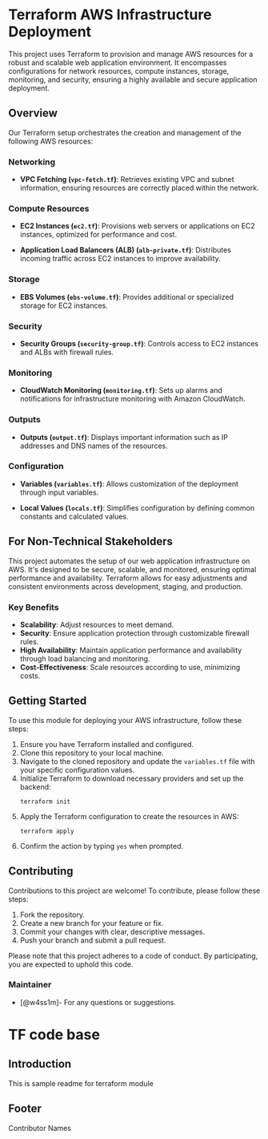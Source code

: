 
# Terraform AWS Infrastructure Deployment

This project uses Terraform to provision and manage AWS resources for a robust and scalable web application environment. It encompasses configurations for network resources, compute instances, storage, monitoring, and security, ensuring a highly available and secure application deployment.

## Overview

Our Terraform setup orchestrates the creation and management of the following AWS resources:

### Networking

- **VPC Fetching (`vpc-fetch.tf`)**: Retrieves existing VPC and subnet information, ensuring resources are correctly placed within the network.

### Compute Resources

- **EC2 Instances (`ec2.tf`)**: Provisions web servers or applications on EC2 instances, optimized for performance and cost.

- **Application Load Balancers (ALB) (`alb-private.tf`)**: Distributes incoming traffic across EC2 instances to improve availability.

### Storage

- **EBS Volumes (`ebs-volume.tf`)**: Provides additional or specialized storage for EC2 instances.

### Security

- **Security Groups (`security-group.tf`)**: Controls access to EC2 instances and ALBs with firewall rules.

### Monitoring

- **CloudWatch Monitoring (`monitoring.tf`)**: Sets up alarms and notifications for infrastructure monitoring with Amazon CloudWatch.

### Outputs

- **Outputs (`output.tf`)**: Displays important information such as IP addresses and DNS names of the resources.

### Configuration

- **Variables (`variables.tf`)**: Allows customization of the deployment through input variables.

- **Local Values (`locals.tf`)**: Simplifies configuration by defining common constants and calculated values.

## For Non-Technical Stakeholders

This project automates the setup of our web application infrastructure on AWS. It's designed to be secure, scalable, and monitored, ensuring optimal performance and availability. Terraform allows for easy adjustments and consistent environments across development, staging, and production.

### Key Benefits

- **Scalability**: Adjust resources to meet demand.
- **Security**: Ensure application protection through customizable firewall rules.
- **High Availability**: Maintain application performance and availability through load balancing and monitoring.
- **Cost-Effectiveness**: Scale resources according to use, minimizing costs.

## Getting Started

To use this module for deploying your AWS infrastructure, follow these steps:

1. Ensure you have Terraform installed and configured.
2. Clone this repository to your local machine.
3. Navigate to the cloned repository and update the `variables.tf` file with your specific configuration values.
4. Initialize Terraform to download necessary providers and set up the backend:
   ```
   terraform init
   ```
5. Apply the Terraform configuration to create the resources in AWS:
   ```
   terraform apply
   ```
6. Confirm the action by typing `yes` when prompted.

## Contributing

Contributions to this project are welcome! To contribute, please follow these steps:

1. Fork the repository.
2. Create a new branch for your feature or fix.
3. Commit your changes with clear, descriptive messages.
4. Push your branch and submit a pull request.

Please note that this project adheres to a code of conduct. By participating, you are expected to uphold this code.

### Maintainer

- [@w4ss1m]- For any questions or suggestions.

# TF code base
## Introduction
This is sample readme for terraform module
<!-- BEGIN_AUTOMATED_TF_DOCS_BLOCK -->
<!-- END_AUTOMATED_TF_DOCS_BLOCK -->
## Footer
Contributor Names
